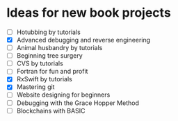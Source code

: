 # Ideas for new book projects
- [ ] Hotubbing by tutorials
- [x] Advanced debugging and reverse engineering
- [ ] Animal husbandry by tutorials
- [ ] Beginning tree surgery
- [ ] CVS by tutorials
- [ ] Fortran for fun and profit
- [x] RxSwift by tutorials
- [x] Mastering git
- [ ] Website designing for beginners
- [ ] Debugging with the Grace Hopper Method
- [ ] Blockchains with BASIC
